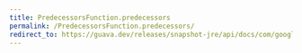 ```yaml
---
title: PredecessorsFunction.predecessors
permalink: /PredecessorsFunction.predecessors/
redirect_to: https://guava.dev/releases/snapshot-jre/api/docs/com/google/common/graph/PredecessorsFunction.html#predecessors-N-
---
```

